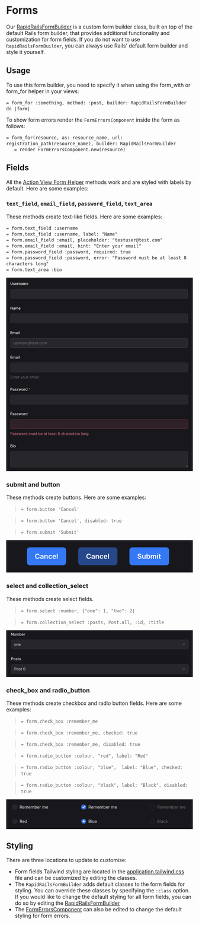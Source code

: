 # Forms

Our [RapidRailsFormBuilder](https://github.com/danielpaul/RapidRails/blob/main/app/helpers/rapid_rails_form_builder.rb) is a custom form builder class, built on top of the default Rails form builder, that provides additional functionality and customization for form fields. If you do not want to use `RapidRailsFormBuilder`, you can always use Rails' default form builder and style it yourself.

## Usage

To use this form builder, you need to specify it when using the form_with or form_for helper in your views:

```
= form_for :something, method: :post, builder: RapidRailsFormBuilder do |form|
```

To show form errors render the `FormErrorsComponent` inside the form as follows:

```
= form_for(resource, as: resource_name, url: registration_path(resource_name), builder: RapidRailsFormBuilder
   = render FormErrorsComponent.new(resource)
```

## Fields

All the [Action View Form Helper](https://guides.rubyonrails.org/form_helpers.html#helpers-for-generating-form-elements) methods work and are styled with labels by default. Here are some examples:

### `text_field`, `email_field`, `password_field`, `text_area`

These methods create text-like fields. Here are some examples:

```
= form.text_field :username
= form.text_field :username, label: "Name"
= form.email_field :email, placeholder: "testuser@test.com"
= form.email_field :email, hint: "Enter your email"
= form.password_field :password, required: true
= form.password_field :password, error: "Password must be at least 8 characters long"
= form.text_area :bio
```

![Text fields](images/text_fields.png)

### **submit and button**

These methods create buttons. Here are some examples:

> `= form.button 'Cancel'`

> `= form.button 'Cancel', disabled: true`

> `= form.submit 'Submit'`

![Buttons](images/buttons.png)

### **select and collection_select**

These methods create select fields.

> `= form.select :number, {"one": 1, "two": 2}`

> `= form.collection_select :posts, Post.all, :id, :title`

![Select and collection_select](images/select_and_collection_select.png)

### **check_box and radio_button**

These methods create checkbox and radio button fields. Here are some examples:

> `= form.check_box :remember_me`

> `= form.check_box :remember_me, checked: true`

> `= form.check_box :remember_me, disabled: true`

> `= form.radio_button :colour, "red", label: "Red"`

> `= form.radio_button :colour, "blue",  label: "Blue", checked: true`

> `= form.radio_button :colour, "black", label: "Black", disabled: true`

![Check boxes and radio buttons](images/check_boxes_and_radio_buttons.png)

## Styling

There are three locations to update to customise:

- Form fields Tailwind styling are located in the [application.tailwind.css](https://github.com/danielpaul/RapidRails/blob/main/app/assets/stylesheets/application.tailwind.css) file and can be customized by editing the classes.
- The `RapidRailsFormBuilder` adds default classes to the form fields for styling. You can override these classes by specifying the `:class` option. If you would like to change the default styling for all form fields, you can do so by editing the [RapidRailsFormBuilder](https://github.com/danielpaul/RapidRails/blob/main/app/helpers/rapid_rails_form_builder.rb)
- The [FormErrorsComponent](https://github.com/danielpaul/RapidRails/blob/main/app/views/components/form_errors_component.rb) can also be edited to change the default styling for form errors.
